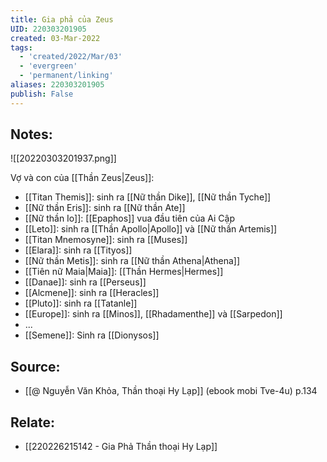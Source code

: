 ```yaml
---
title: Gia phả của Zeus
UID: 220303201905
created: 03-Mar-2022
tags:
  - 'created/2022/Mar/03'
  - 'evergreen'
  - 'permanent/linking'
aliases: 220303201905
publish: False
---
```

## Notes:
![[20220303201937.png]]

Vợ và con của [[Thần Zeus|Zeus]]:

- [[Titan Themis]]: sinh ra [[Nữ thần Dike]], [[Nữ thần Tyche]]
- [[Nữ thần Eris]]: sinh ra [[Nữ thần Ate]]
- [[Nữ thần Io]]: [[Epaphos]] vua đầu tiên của Ai Cập
- [[Leto]]: sinh ra [[Thần Apollo|Apollo]] và [[Nữ thần Artemis]]
- [[Titan Mnemosyne]]: sinh ra [[Muses]]
- [[Elara]]: sinh ra [[Tityos]]
- [[Nữ thần Metis]]: sinh ra [[Nữ thần Athena|Athena]]
- [[Tiên nữ Maia|Maia]]: [[Thần Hermes|Hermes]]
- [[Danae]]: sinh ra [[Perseus]]
- [[Alcmene]]: sinh ra [[Heracles]]
- [[Pluto]]: sinh ra [[Tatanle]]
- [[Europe]]: sinh ra [[Minos]], [[Rhadamenthe]] và [[Sarpedon]]
- ...
- [[Semene]]: Sinh ra [[Dionysos]]
## Source:
- [[@ Nguyễn Văn Khỏa, Thần thoại Hy Lạp]] (ebook mobi Tve-4u) p.134

## Relate:
- [[220226215142 - Gia Phả Thần thoại Hy Lạp]]